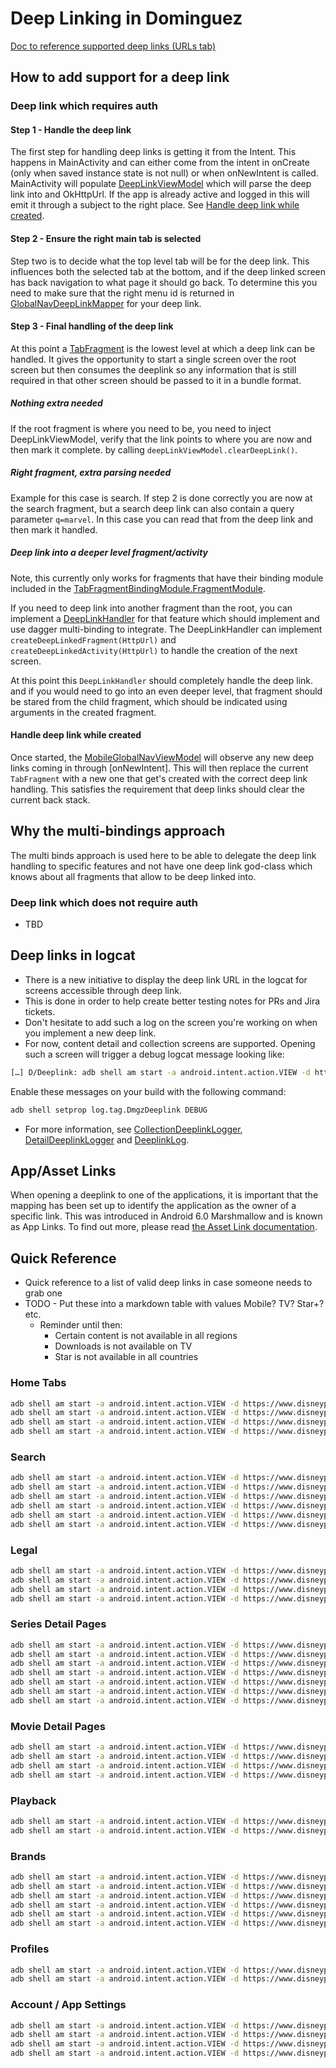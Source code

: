 # Deep Linking in Dominguez

[Doc to reference supported deep links (URLs tab)](https://docs.google.com/spreadsheets/d/1yVn_HJvxBdbCeMQZl1-r1DsMb1nADy5HETYlCXF-6r8/edit#gid=1378740772)

## How to add support for a deep link

### Deep link which requires auth

#### Step 1 - Handle the deep link

The first step for handling deep links is getting it from the Intent. This happens in MainActivity and can either come
from the intent in onCreate (only when saved instance state is not null) or when onNewIntent is called.
MainActivity will populate [DeepLinkViewModel](https://github.bamtech.co/Android/Dmgz/blob/development/features/deeplink/src/main/java/com/bamtechmedia/dominguez/deeplink/DeepLinkViewModel.kt)
which will parse the deep link into and OkHttpUrl. If the app is already active and logged in this will emit it through
a subject to the right place. See [Handle deep link while created](#handle-deep-link-while-created).

#### Step 2 - Ensure the right main tab is selected

Step two is to decide what the top level tab will be for the deep link. This influences both the selected tab at the
bottom, and if the deep linked screen has back navigation to what page it should go back. To determine this you need to
make sure that the right menu id is returned in [GlobalNavDeepLinkMapper](https://github.bamtech.co/Android/Dmgz/blob/development/features/globalNavApi/src/main/java/com/bamtechmedia/dominguez/globalnav/GlobalNavDeepLinkMapper.kt) for your deep link.

#### Step 3 - Final handling of the deep link

At this point a [TabFragment](https://github.bamtech.co/Android/Dmgz/blob/development/features/globalNav/src/main/java/com/bamtechmedia/dominguez/globalnav/tab/TabFragment.kt) is the
lowest level at which a deep link can be handled. It gives the opportunity to start a single screen over the root screen
but then consumes the deeplink so any information that is still required in that other screen should be passed to it in
a bundle format.

##### Nothing extra needed

If the root fragment is where you need to be, you need to inject DeepLinkViewModel, verify that the link points to where
you are now and then mark it complete. by calling `deepLinkViewModel.clearDeepLink()`.

##### Right fragment, extra parsing needed

Example for this case is search. If step 2 is done correctly you are now at the search fragment, but a search deep link
can also contain a query parameter `q=marvel`. In this case you can read that from the deep link and then mark it
handled.

##### Deep link into a deeper level fragment/activity

Note, this currently only works for fragments that have their binding module included in the
[TabFragmentBindingModule.FragmentModule](https://github.bamtech.co/Android/Dmgz/blob/development/features/globalNav/src/main/java/com/bamtechmedia/dominguez/globalnav/tab/TabFragmentBindingModule.java).

If you need to deep link into another fragment than the root, you can implement a [DeepLinkHandler](https://github.bamtech.co/Android/Dmgz/blob/development/features/deeplinkApi/src/main/java/com/bamtechmedia/dominguez/deeplink/DeepLinkHandler.kt)
for that feature which should implement and use dagger multi-binding to integrate.
The DeepLinkHandler can implement `createDeepLinkedFragment(HttpUrl)` and `createDeepLinkedActivity(HttpUrl)` to handle
the creation of the next screen.

At this point this `DeepLinkHandler` should completely handle the deep link. and if you would need to go into an even
deeper level, that fragment should be stared from the child fragment, which should be indicated using arguments in the
created fragment.

#### Handle deep link while created

Once started, the [MobileGlobalNavViewModel](https://github.bamtech.co/Android/Dmgz/blob/development/mobile/src/main/java/com/bamtechmedia/dominguez/globalnav/MobileGlobalNavViewModel.kt)
will observe any new deep links coming in through [onNewIntent]. This will then replace the current `TabFragment` with a
new one that get's created with the correct deep link handling. This satisfies the requirement that deep links should
clear the current back stack.

## Why the multi-bindings approach

The multi binds approach is used here to be able to delegate the deep link handling to specific features and not have
one deep link god-class which knows about all fragments that allow to be deep linked into.

### Deep link which does not require auth

- TBD

## Deep links in logcat

- There is a new initiative to display the deep link URL in the logcat for screens accessible through deep link.
- This is done in order to help create better testing notes for PRs and Jira tickets.
- Don't hesitate to add such a log on the screen you're working on when you implement a new deep link.
- For now, content detail and collection screens are supported. Opening such a screen will trigger a debug logcat message looking like:

```sh
[…] D/Deeplink: adb shell am start -a android.intent.action.VIEW -d https://www.starplus.com/movies/kingsman-the-secret-service/KU1ZHosjEuhK/related
```

Enable these messages on your build with the following command:

```sh
adb shell setprop log.tag.DmgzDeeplink DEBUG
```

- For more information, see [CollectionDeeplinkLogger](https://github.bamtech.co/Android/Dmgz/blob/development/features/collections/src/main/java/com/bamtechmedia/dominguez/collections/CollectionDeeplinkLogger.kt), [DetailDeeplinkLogger](https://github.bamtech.co/Android/Dmgz/blob/development/features/contentDetail/src/main/java/com/bamtechmedia/dominguez/detail/deeplink/DetailDeeplinkLogger.kt) and [DeeplinkLog](https://github.bamtech.co/Android/Dmgz/blob/development/features/loggingApi/src/main/java/com/bamtechmedia/dominguez/logging/DeeplinkLog.kt).

## App/Asset Links

When opening a deeplink to one of the applications, it is important that the mapping has been set up to identify the application as the owner of a specific link. This was introduced in Android 6.0 Marshmallow and is known as App Links. To find out more, please read [the Asset Link documentation](../app-linking/index.md).

## Quick Reference

- Quick reference to a list of valid deep links in case someone needs to grab one
- TODO - Put these into a markdown table with values Mobile? TV? Star+? etc.
    - Reminder until then:
        - Certain content is not available in all regions
        - Downloads is not available on TV
        - Star is not available in all countries

### Home Tabs

```sh
adb shell am start -a android.intent.action.VIEW -d https://www.disneyplus.com/home
adb shell am start -a android.intent.action.VIEW -d https://www.disneyplus.com/search
adb shell am start -a android.intent.action.VIEW -d https://www.disneyplus.com/downloads
adb shell am start -a android.intent.action.VIEW -d https://www.disneyplus.com/account
```

### Search

```sh
adb shell am start -a android.intent.action.VIEW -d https://www.disneyplus.com/movies
adb shell am start -a android.intent.action.VIEW -d https://www.disneyplus.com/originals
adb shell am start -a android.intent.action.VIEW -d https://www.disneyplus.com/series
adb shell am start -a android.intent.action.VIEW -d https://www.disneyplus.com/character/hawkeye
adb shell am start -a android.intent.action.VIEW -d https://www.disneyplus.com/editorial/female-leads
adb shell am start -a android.intent.action.VIEW -d https://www.disneyplus.com/franchise/marvel-the-infinity-saga
```

### Legal

```sh
adb shell am start -a android.intent.action.VIEW -d https://www.disneyplus.com/legal
adb shell am start -a android.intent.action.VIEW -d https://www.disneyplus.com/legal/privacy-policy
adb shell am start -a android.intent.action.VIEW -d https://www.disneyplus.com/legal/terms-of-use
adb shell am start -a android.intent.action.VIEW -d https://www.disneyplus.com/legal/eu-privacy-rights
```

### Series Detail Pages

```sh
adb shell am start -a android.intent.action.VIEW -d https://www.disneyplus.com/series/the-book-of-boba-fett/57TL7zLNu2wf/episodes\?addToWatchlist
adb shell am start -a android.intent.action.VIEW -d https://www.disneyplus.com/series/the-book-of-boba-fett/57TL7zLNu2wf/episodes\?download\=true
adb shell am start -a android.intent.action.VIEW -d https://www.disneyplus.com/series/the-book-of-boba-fett/57TL7zLNu2wf/extras
adb shell am start -a android.intent.action.VIEW -d https://www.disneyplus.com/series/agents-of-shield/2UT4VQrwpVgi/episodes
adb shell am start -a android.intent.action.VIEW -d https://www.disneyplus.com/series/agents-of-shield/2UT4VQrwpVgi/details
adb shell am start -a android.intent.action.VIEW -d https://www.disneyplus.com/series/agents-of-shield/2UT4VQrwpVgi/related
adb shell am start -a android.intent.action.VIEW -d https://www.disneyplus.com/series/agents-of-shield/2UT4VQrwpVgi/season/4
```

### Movie Detail Pages

```sh
adb shell am start -a android.intent.action.VIEW -d https://www.disneyplus.com/movies/star-wars-the-empire-strikes-back-episode-v/iqtDTZAewwYl\?addToWatchlist
adb shell am start -a android.intent.action.VIEW -d https://www.disneyplus.com/movies/star-wars-the-empire-strikes-back-episode-v/iqtDTZAewwYl\?download\=true
adb shell am start -a android.intent.action.VIEW -d https://www.disneyplus.com/movies/star-wars-the-empire-strikes-back-episode-v/iqtDTZAewwYl/related
adb shell am start -a android.intent.action.VIEW -d https://www.disneyplus.com/movies/star-wars-the-empire-strikes-back-episode-v/iqtDTZAewwYl/extras
```

### Playback

```sh
adb shell am start -a android.intent.action.VIEW -d https://www.disneyplus.com/video/3de87281-eae4-4e5a-924b-f1888e4c4814
adb shell am start -a android.intent.action.VIEW -d https://www.disneyplus.com/video/90ff6e09-afd3-4d46-a2cb-80e3767e67ea
```

### Brands

```sh
adb shell am start -a android.intent.action.VIEW -d https://www.disneyplus.com/brand/pixar
adb shell am start -a android.intent.action.VIEW -d https://www.disneyplus.com/brand/disney
adb shell am start -a android.intent.action.VIEW -d https://www.disneyplus.com/brand/marvel
adb shell am start -a android.intent.action.VIEW -d https://www.disneyplus.com/brand/star-wars
adb shell am start -a android.intent.action.VIEW -d https://www.disneyplus.com/brand/national-geographic
adb shell am start -a android.intent.action.VIEW -d https://www.disneyplus.com/brand/star
```

### Profiles

```sh
adb shell am start -a android.intent.action.VIEW -d https://www.disneyplus.com/account/edit-profiles
adb shell am start -a android.intent.action.VIEW -d https://www.disneyplus.com/account/add-profile
```

### Account / App Settings

```sh
adb shell am start -a android.intent.action.VIEW -d https://www.disneyplus.com/account/app-settings/download-quality
adb shell am start -a android.intent.action.VIEW -d https://www.disneyplus.com/account/app-settings/cellular-data-usage
adb shell am start -a android.intent.action.VIEW -d https://www.disneyplus.com/account/change-password
adb shell am start -a android.intent.action.VIEW -d https://www.disneyplus.com/account/change-email
```
